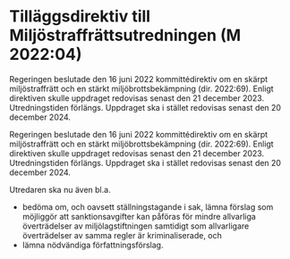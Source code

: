 # Tilläggsdirektiv till Miljöstraffrättsutredningen (M 2022:04)

Regeringen beslutade den 16 juni 2022 kommittédirektiv om en skärpt miljöstraffrätt och en stärkt miljöbrottsbekämpning (dir. 2022:69). Enligt direktiven skulle uppdraget redovisas senast den 21 december 2023. Utredningstiden förlängs. Uppdraget ska i stället redovisas senast den 20 december 2024.

Regeringen beslutade den 16 juni 2022 kommittédirektiv om en skärpt miljöstraffrätt och en stärkt miljöbrottsbekämpning (dir. 2022:69). Enligt direktiven skulle uppdraget redovisas senast den 21 december 2023. Utredningstiden förlängs. Uppdraget ska i stället redovisas senast den 20 december 2024.

Utredaren ska nu även bl.a.

* bedöma om, och oavsett ställningstagande i sak, lämna förslag som
möjliggör att sanktionsavgifter kan påföras för mindre allvarliga överträdelser av miljölagstiftningen samtidigt som allvarligare överträdelser av samma regler är kriminaliserade, och
* lämna nödvändiga författningsförslag.
